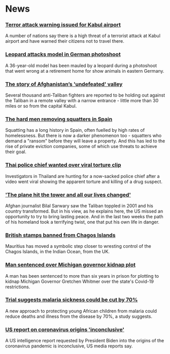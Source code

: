 # News
### [Terror attack warning issued for Kabul airport](https://www.bbc.com/news/world-asia-58337380)
A number of nations say there is a high threat of a terrorist attack at Kabul airport and have warned their citizens not to travel there. 
### [Leopard attacks model in German photoshoot](https://www.bbc.com/news/world-europe-58329080)
A 36-year-old model has been mauled by a leopard during a photoshoot that went wrong at a retirement home for show animals in eastern Germany.
### [The story of Afghanistan’s 'undefeated' valley](https://www.bbc.com/news/world-asia-58329527)
Several thousand anti-Taliban fighters are reported to be holding out against the Taliban in a remote valley with a narrow entrance - little more than 30 miles or so from the capital Kabul.
### [The hard men removing squatters in Spain](https://www.bbc.com/news/stories-58310532)
Squatting has a long history in Spain, often fuelled by high rates of homelessness. But there is now a darker phenomenon too - squatters who demand a "ransom" before they will leave a property. And this has led to the rise of private eviction companies, some of which use threats to achieve their goal.
### [Thai police chief wanted over viral torture clip](https://www.bbc.com/news/world-asia-58334979)
Investigators in Thailand are hunting for a now-sacked police chief after a video went viral showing the apparent torture and killing of a drug suspect.
### ['The plane hit the tower and all our lives changed'](https://www.bbc.com/news/world-south-asia-58071592)
Afghan journalist Bilal Sarwary saw the Taliban toppled in 2001 and his country transformed. But in his view, as he explains here, the US missed an opportunity to try to bring lasting peace. And in the last two weeks the path of his homeland took a terrifying twist, one that put his own life in danger.
### [British stamps banned from Chagos Islands](https://www.bbc.com/news/world-africa-58321580)
Mauritius has moved a symbolic step closer to wresting control of the Chagos Islands, in the Indian Ocean, from the UK. 
### [Man sentenced over Michigan governor kidnap plot](https://www.bbc.com/news/world-us-canada-58337712)
A man has been sentenced to more than six years in prison for plotting to kidnap Michigan Governor Gretchen Whitmer over the state's Covid-19 restrictions. 
### [Trial suggests malaria sickness could be cut by 70%](https://www.bbc.com/news/health-58332169)
A new approach to protecting young African children from malaria could reduce deaths and illness from the disease by 70%, a study suggests.
### [US report on coronavirus origins 'inconclusive'](https://www.bbc.com/news/world-us-canada-58329980)
A US intelligence report requested by President Biden into the origins of the coronavirus pandemic is inconclusive, US media reports say.
